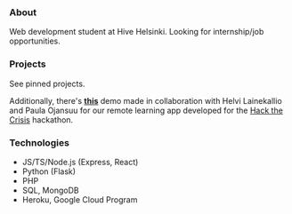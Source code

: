### About
Web development student at Hive Helsinki. Looking for internship/job opportunities.

### Projects
See pinned projects.

Additionally, there's **[this](https://whispering-anchorage-96723.herokuapp.com/)** demo made in collaboration with Helvi Lainekallio and Paula Ojansuu for our remote learning app developed for the [Hack the Crisis](https://www.hackthecrisisfinland.com/) hackathon.

### Technologies
* JS/TS/Node.js (Express, React)
* Python (Flask)
* PHP
* SQL, MongoDB
* Heroku, Google Cloud Program

<!--
**kimsappi/kimsappi** is a ✨ _special_ ✨ repository because its `README.md` (this file) appears on your GitHub profile.

Here are some ideas to get you started:

- 🔭 I’m currently working on ...
- 🌱 I’m currently learning ...
- 👯 I’m looking to collaborate on ...
- 🤔 I’m looking for help with ...
- 💬 Ask me about ...
- 📫 How to reach me: ...
- 😄 Pronouns: ...
- ⚡ Fun fact: ...
-->
